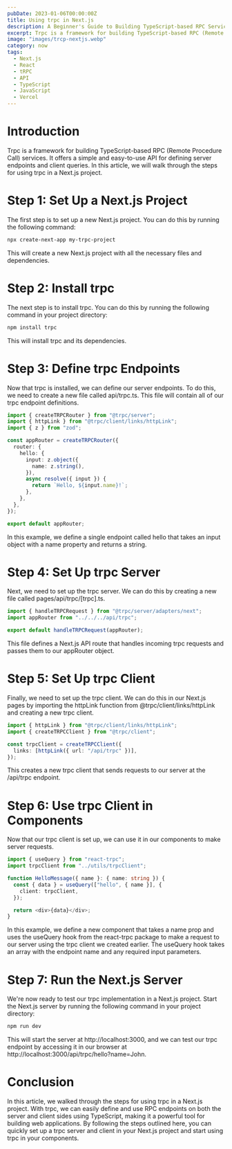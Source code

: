 ```yaml
---
pubDate: 2023-01-06T00:00:00Z
title: Using trpc in Next.js
description: A Beginner's Guide to Building TypeScript-based RPC Services
excerpt: Trpc is a framework for building TypeScript-based RPC (Remote Procedure Call) services.
image: "images/trcp-nextjs.webp"
category: now
tags:
  - Next.js
  - React
  - tRPC
  - API
  - TypeScript
  - JavaScript
  - Vercel
---
```


# Introduction

Trpc is a framework for building TypeScript-based RPC (Remote Procedure Call) services. It offers a simple and easy-to-use API for defining server endpoints and client queries. In this article, we will walk through the steps for using trpc in a Next.js project.

# Step 1: Set Up a Next.js Project

The first step is to set up a new Next.js project. You can do this by running the following command:

```bash
npx create-next-app my-trpc-project
```

This will create a new Next.js project with all the necessary files and dependencies.

# Step 2: Install trpc

The next step is to install trpc. You can do this by running the following command in your project directory:

```bash
npm install trpc
```

This will install trpc and its dependencies.

# Step 3: Define trpc Endpoints

Now that trpc is installed, we can define our server endpoints. To do this, we need to create a new file called api/trpc.ts. This file will contain all of our trpc endpoint definitions.

```typescript
import { createTRPCRouter } from "@trpc/server";
import { httpLink } from "@trpc/client/links/httpLink";
import { z } from "zod";

const appRouter = createTRPCRouter({
  router: {
    hello: {
      input: z.object({
        name: z.string(),
      }),
      async resolve({ input }) {
        return `Hello, ${input.name}!`;
      },
    },
  },
});

export default appRouter;
```

In this example, we define a single endpoint called hello that takes an input object with a name property and returns a string.

# Step 4: Set Up trpc Server

Next, we need to set up the trpc server. We can do this by creating a new file called pages/api/trpc/[trpc].ts.

```typescript
import { handleTRPCRequest } from "@trpc/server/adapters/next";
import appRouter from "../../../api/trpc";

export default handleTRPCRequest(appRouter);
```

This file defines a Next.js API route that handles incoming trpc requests and passes them to our appRouter object.

# Step 5: Set Up trpc Client

Finally, we need to set up the trpc client. We can do this in our Next.js pages by importing the httpLink function from @trpc/client/links/httpLink and creating a new trpc client.

```typescript
import { httpLink } from "@trpc/client/links/httpLink";
import { createTRPCClient } from "@trpc/client";

const trpcClient = createTRPCClient({
  links: [httpLink({ url: "/api/trpc" })],
});
```

This creates a new trpc client that sends requests to our server at the /api/trpc endpoint.

# Step 6: Use trpc Client in Components

Now that our trpc client is set up, we can use it in our components to make server requests.

```typescript
import { useQuery } from "react-trpc";
import trpcClient from "../utils/trpcClient";

function HelloMessage({ name }: { name: string }) {
  const { data } = useQuery(["hello", { name }], {
    client: trpcClient,
  });

  return <div>{data}</div>;
}
```

In this example, we define a new component that takes a name prop and uses the useQuery hook from the react-trpc package to make a request to our server using the trpc client we created earlier. The useQuery hook takes an array with the endpoint name and any required input parameters.

# Step 7: Run the Next.js Server

We're now ready to test our trpc implementation in a Next.js project. Start the Next.js server by running the following command in your project directory:

```bash
npm run dev
```

This will start the server at http://localhost:3000, and we can test our trpc endpoint by accessing it in our browser at http://localhost:3000/api/trpc/hello?name=John.

# Conclusion

In this article, we walked through the steps for using trpc in a Next.js project. With trpc, we can easily define and use RPC endpoints on both the server and client sides using TypeScript, making it a powerful tool for building web applications. By following the steps outlined here, you can quickly set up a trpc server and client in your Next.js project and start using trpc in your components.
